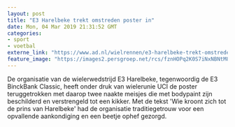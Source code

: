 ```yaml
---
layout: post
title: "E3 Harelbeke trekt omstreden poster in"
date: Mon, 04 Mar 2019 21:31:52 GMT
categories: 
- sport 
- voetbal 
externe_link: "https://www.ad.nl/wielrennen/e3-harelbeke-trekt-omstreden-poster-in~ad9b1f0f/"
feature_image: "https://images2.persgroep.net/rcs/fznHOPq2K0S7iNxNBNtM85MveLY/diocontent/142896813/_fitwidth/400/?appId=21791a8992982cd8da851550a453bd7f&quality=0.7"
---
```


De organisatie van de wielerwedstrijd E3 Harelbeke, tegenwoordig de E3 BinckBank Classic, heeft onder druk van wielerunie UCI de poster teruggetrokken met daarop twee naakte meisjes die met bodypaint zijn beschilderd en verstrengeld tot een kikker. Met de tekst 'Wie kroont zich tot de prins van Harelbeke' had de organisatie traditiegetrouw voor een opvallende aankondiging en een beetje ophef gezorgd.
